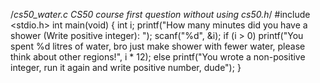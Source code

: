 /*cs50_water.c
CS50 course first question without using cs50.h*/
#include <stdio.h>
int main(void)
{
    int i;
    printf("How many minutes did you have a shower (Write positive integer): ");
    scanf("%d", &i);
    if (i > 0)
        printf("You spent %d litres of water, bro just make shower with fewer water, please think about other regions!", i * 12);
        else
        printf("You wrote a non-positive integer, run it again and write positive number, dude");
}
